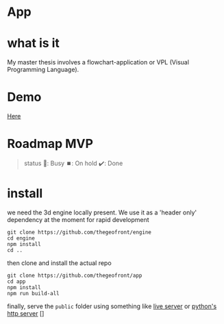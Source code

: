 # App

# what is it 
My master thesis involves a flowchart-application or VPL (Visual Programming Language).

# Demo
[Here](https://geofront.nl)

# Roadmap MVP
> status 
> 🚧: Busy
> ⏹️: On hold
> ✔️: Done 

# install
we need the 3d engine locally present. We use it as a 'header only' dependency at the moment for rapid development
```shell
git clone https://github.com/thegeofront/engine
cd engine 
npm install
cd ..
```

then clone and install the actual repo 
```shell
git clone https://github.com/thegeofront/app
cd app
npm install
npm run build-all
```
finally, serve the `public` folder using something like 
[live server](https://marketplace.visualstudio.com/items?itemName=ritwickdey.LiveServer) or [python's http server](https://docs.python.org/3/library/http.server.html)
[]


